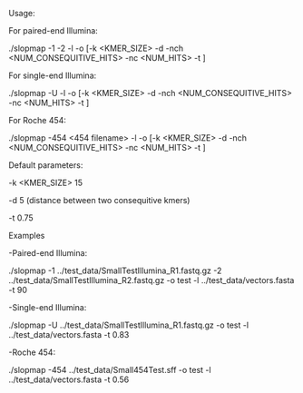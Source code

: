 Usage:

For paired-end Illumina:

./slopmap -1 <PE1 filename> -2 <PE1 filename> -l <Library name> -o <Output prefix> [-k <KMER_SIZE> -d <DISTANCE> -nch <NUM_CONSEQUITIVE_HITS> -nc <NUM_HITS> -t <THRESHOLD>]


For single-end Illumina:

./slopmap -U <SE filename> -l <Library name> -o <Output prefix> [-k <KMER_SIZE> -d <DISTANCE> -nch <NUM_CONSEQUITIVE_HITS> -nc <NUM_HITS> -t <THRESHOLD>]


For Roche 454:

./slopmap -454 <454 filename> -l <Library name> -o <Output prefix> [-k <KMER_SIZE> -d <DISTANCE> -nch <NUM_CONSEQUITIVE_HITS> -nc <NUM_HITS>  -t <THRESHOLD>]


Default parameters:

-k <KMER_SIZE> 15

-d <DISTANCE> 5 (distance between two consequitive kmers)

-t <THRESHOLD> 0.75


Examples

-Paired-end Illumina:

./slopmap -1 ../test_data/SmallTestIllumina_R1.fastq.gz -2 ../test_data/SmallTestIllumina_R2.fastq.gz -o test -l ../test_data/vectors.fasta -t 90


-Single-end Illumina:

./slopmap -U ../test_data/SmallTestIllumina_R1.fastq.gz -o test -l ../test_data/vectors.fasta -t 0.83


-Roche 454:

./slopmap -454 ../test_data/Small454Test.sff -o test -l ../test_data/vectors.fasta -t 0.56


